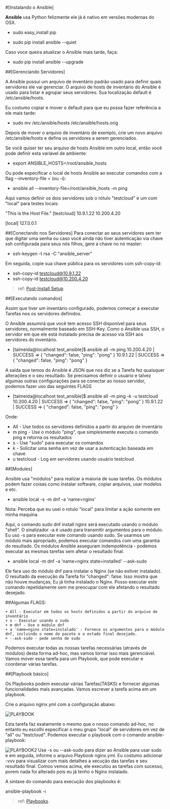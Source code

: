 #[Instalando o Ansible]

**Ansible** usa Python felizmente ele já é nativo em versões modernas do OSX.

+ sudo easy_install pip

+ sudo pip install ansible --quiet

Caso voce queira atualizar o Ansible mais tarde, faça:
+ sudo pip install ansible --upgrade

##[Gerenciando Servidores]

A Ansible possui um arquivo de inventário padrão usado para definir quais servidores ele vai gerenciar. O arquivo de hosts de inventário do Ansible é usado para listar e agrupar seus servidores. Sua localização default é /etc/ansible/hosts.

Eu costumo copiar e mover o default para que eu possa fazer referência a ele mais tarde:
+ sudo mv /etc/ansible/hosts /etc/ansible/hosts.orig

Depois de mover o arquivo de inventário de exemplo, crie um novo arquivo /etc/ansible/hosts e defina os servidores a serem gerenciados.

Se você quiser ter seu arquivo de hosts Ansible em outro local, então você pode definir esta variável de ambiente:
+ export ANSIBLE_HOSTS=/root/ansible_hosts

Ou pode especificar o local de hosts Ansible ao executar comandos com a flag --inventory-file = (ou -i):
+ ansible all --inventory-file=/root/ansible_hosts -m ping

Aqui vamos definir os dois servidores sob o rótulo "testcloud" e um com "local" para testes locais:

"This is the Host File."
[testcloud]
10.9.1.22
10.200.4.20

[local]
127.0.0.1


##[Conectando nos Servidores]
Para conectar ao seus servidores sem ter que digitar uma senha ou caso você ainda não tiver autenticação via chave ssh configurada para seus nós filhos, gere a chave no nó master:

+ ssh-keygen -t rsa -C "ansible_server"

Em seguida, copie sua chave pública para os servidores com ssh-copy-id:

+ ssh-copy-id testcloud@10.9.1.22
+ ssh-copy-id testcloud@10.200.4.20

> ref: [Post-Install Setup](https://valdhaus.co/writings/ansible-post-install/)


##[Executando comandos]

Assim que tiver um inventário configurado, podemos começar a executar Tarefas nos os servidores definidos.

O Ansible assumirá que você tem acesso SSH disponível para seus servidores, normalmente baseado em SSH-Key. Como o Ansible usa SSH, o servidor em que ele está instalado precisa de acesso via SSH aos servidores do inventário.

+ [talmeida@localhost test_ansible]$ ansible all -m ping
10.200.4.20 | SUCCESS => {
    "changed": false,
    "ping": "pong"
}
10.9.1.22 | SUCCESS => {
    "changed": false,
    "ping": "pong"
}


A saída que temos do Ansible é JSON que nos diz se a Tarefa fez quaisquer alterações e o seu resultado.
Se precisamos definir o usuário e talvez algumas outras configurações para se conectar ao nosso servidor, podemos fazer uso das seguintes FLAGS

+ [talmeida@localhost test_ansible]$ ansible all -m ping -k -u testcloud
10.200.4.20 | SUCCESS => {
    "changed": false,
    "ping": "pong"
}
10.9.1.22 | SUCCESS => {
    "changed": false,
    "ping": "pong"
}

Onde:

+ All - Use todos os servidores definidos a partir do arquivo de inventário
+ m ping - Use o módulo "ping", que simplesmente executa o comando ping e retorna os resultados
+ s - Use "sudo" para executar os comandos
+ k - Solicitar uma senha em vez de usar a autenticação baseada em chave
+ u testcloud - Log em servidores usando usuário testcloud

##[Modules]

Ansible usa "módulos" para realizar a maioria de suas tarefas. Os módulos podem fazer coisas como instalar software, copiar arquivos, usar modelos e etc.

+ ansible local -s -m dnf -a 'name=nginx'

Nota: Perceba que eu usei o rotulo "local" para limitar a ação somente em minha maquina.

Aqui, o comando sudo dnf install nginx será executado usando o módulo "shell". O sinalizador -a é usado para transmitir argumentos para o módulo. Eu uso -s para executar este comando usando sudo. Se usarmos um módulo mais apropriado, podemos executar comandos com uma garantia do resultado. Os módulos Ansible asseguram indempotência - podemos executar as mesmas tarefas sem afetar o resultado final.

+ ansible local -m dnf -a 'name=nginx state=installed' --ask-sudo

Ele fara uso do módulo dnf para instalar o Nginx (se não estiver instalado). O resultado da execução da Tarefa foi "changed": false. Isso mostra que não houve mudanças; Eu já tinha instalado o Nginx. Posso executar este comando repetidamente sem me preocupar com ele afetando o resultado desejado.

##Algumas FLAGS:

    + All - Executar em todos os hosts definidos a partir do arquivo de inventário
    + s - Executar usando o sudo
    + m dnf - Use o módulo dnf
    + a 'name=nginx state=instalado' - Fornece os argumentos para o módulo dnf, incluindo o nome do pacote e o estado final desejado.
    + --ask-sudo - pede senha de sudo

Podemos executar todas as nossas tarefas necessárias (através de módulos) desta forma ad-hoc, mas vamos tornar isso mais gerenciável. Vamos mover essa tarefa para um Playbook, que pode executar e coordenar várias tarefas.


##[Playbook básico]

Os Playbooks podem executar várias Tarefas(TASKS) e fornecer algumas funcionalidades mais avançadas. Vamos escrever a tarefa acima em um playbook.

Crie o arquivo nginx.yml com a configuração abaixo:

![PLAYBOOK](https://github.com/cs-tiago-almeida/cs-codes/blob/development/img/playbook.png)

Esta tarefa faz exatamente o mesmo que o nosso comando ad-hoc, no entanto eu escolhi especificar o meu grupo "local" de servidores em vez de "all" ou "testcloud". Podemos executar o playbook com o comando ansible-playbook:

![PLAYBOOK2](https://github.com/cs-tiago-almeida/cs-codes/blob/development/img/playbook2.png)
Use -s ou --ask-sudo para dizer ao Ansible para usar sudo e em seguida, informe o arquivo Playbook nginx.yml.
Eu costumo adicionar -vvv para visualizar com mais detalhes a xecução das tarefas e seu resultado final.
Comoo vemos acima, ele executou as tarefas com sucesso, porem nada foi alterado pois eu já tenho o Nginx instalado.

A sintaxe do comando para execução dos playbooks é:

ansible-playbook -i <inventaruio> <playbook>

> ref: [Playbooks](http://docs.ansible.com/ansible/playbooks_intro.html).
